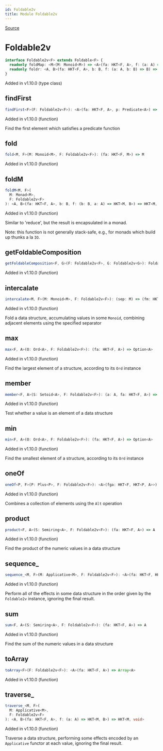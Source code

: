 ```yaml
---
id: Foldable2v
title: Module Foldable2v
---
```


[Source](https://github.com/gcanti/fp-ts/blob/master/src/Foldable2v.ts)

# Foldable2v

```ts
interface Foldable2v<F> extends Foldable<F> {
  readonly foldMap: <M>(M: Monoid<M>) => <A>(fa: HKT<F, A>, f: (a: A) => M) => M
  readonly foldr: <A, B>(fa: HKT<F, A>, b: B, f: (a: A, b: B) => B) => B
}
```

Added in v1.10.0 (type class)

## findFirst

```ts
findFirst<F>(F: Foldable2v<F>): <A>(fa: HKT<F, A>, p: Predicate<A>) => Option<A>
```

Added in v1.10.0 (function)

Find the first element which satisfies a predicate function

## fold

```ts
fold<M, F>(M: Monoid<M>, F: Foldable2v<F>): (fa: HKT<F, M>) => M
```

Added in v1.10.0 (function)

## foldM

```ts
foldM<M, F>(
  M: Monad<M>,
  F: Foldable2v<F>
): <A, B>(fa: HKT<F, A>, b: B, f: (b: B, a: A) => HKT<M, B>) => HKT<M, B>
```

Added in v1.10.0 (function)

Similar to 'reduce', but the result is encapsulated in a monad.

Note: this function is not generally stack-safe, e.g., for monads which build up thunks a la `IO`.

## getFoldableComposition

```ts
getFoldableComposition<F, G>(F: Foldable2v<F>, G: Foldable2v<G>): Foldable2vComposition<F, G>
```

Added in v1.10.0 (function)

## intercalate

```ts
intercalate<M, F>(M: Monoid<M>, F: Foldable2v<F>): (sep: M) => (fm: HKT<F, M>) => M
```

Added in v1.10.0 (function)

Fold a data structure, accumulating values in some `Monoid`, combining adjacent elements using the specified separator

## max

```ts
max<F, A>(O: Ord<A>, F: Foldable2v<F>): (fa: HKT<F, A>) => Option<A>
```

Added in v1.10.0 (function)

Find the largest element of a structure, according to its `Ord` instance

## member

```ts
member<F, A>(S: Setoid<A>, F: Foldable2v<F>): (a: A, fa: HKT<F, A>) => boolean
```

Added in v1.10.0 (function)

Test whether a value is an element of a data structure

## min

```ts
min<F, A>(O: Ord<A>, F: Foldable2v<F>): (fa: HKT<F, A>) => Option<A>
```

Added in v1.10.0 (function)

Find the smallest element of a structure, according to its `Ord` instance

## oneOf

```ts
oneOf<P, F>(P: Plus<P>, F: Foldable2v<F>): <A>(fga: HKT<F, HKT<P, A>>) => HKT<P, A>
```

Added in v1.10.0 (function)

Combines a collection of elements using the `Alt` operation

## product

```ts
product<F, A>(S: Semiring<A>, F: Foldable2v<F>): (fa: HKT<F, A>) => A
```

Added in v1.10.0 (function)

Find the product of the numeric values in a data structure

## sequence\_

```ts
sequence_<M, F>(M: Applicative<M>, F: Foldable2v<F>): <A>(fa: HKT<F, HKT<M, A>>) => HKT<M, void>
```

Added in v1.10.0 (function)

Perform all of the effects in some data structure in the order given by the `Foldable2v` instance, ignoring the final result.

## sum

```ts
sum<F, A>(S: Semiring<A>, F: Foldable2v<F>): (fa: HKT<F, A>) => A
```

Added in v1.10.0 (function)

Find the sum of the numeric values in a data structure

## toArray

```ts
toArray<F>(F: Foldable2v<F>): <A>(fa: HKT<F, A>) => Array<A>
```

Added in v1.10.0 (function)

## traverse\_

```ts
traverse_<M, F>(
  M: Applicative<M>,
  F: Foldable2v<F>
): <A, B>(fa: HKT<F, A>, f: (a: A) => HKT<M, B>) => HKT<M, void>
```

Added in v1.10.0 (function)

Traverse a data structure, performing some effects encoded by an `Applicative` functor at each value, ignoring the
final result.
